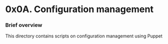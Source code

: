 # 0x0A. Configuration management

### Brief overview
This directory contains scripts on configuration management using Puppet
